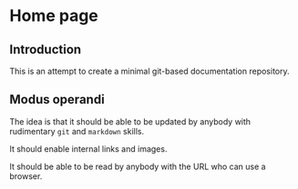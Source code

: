 # Home page

## Introduction

This is an attempt to create a minimal git-based documentation repository.

## Modus operandi

The idea is that it should be able to be updated by anybody with rudimentary `git` and `markdown` skills.

It should enable internal links and images.

It should be able to be read by anybody with the URL who can use a browser.
